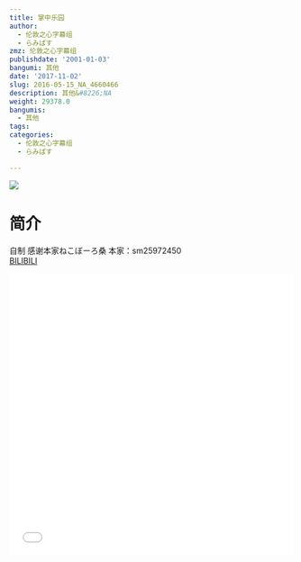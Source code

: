```yaml
---
title: 掌中乐园
author:
  - 伦敦之心字幕组
  - らみぱす
zmz: 伦敦之心字幕组
publishdate: '2001-01-03'
bangumi: 其他
date: '2017-11-02'
slug: 2016-05-15_NA_4660466
description: 其他&#8226;NA
weight: 29378.0
bangumis:
  - 其他
tags:
categories:
  - 伦敦之心字幕组
  - らみぱす

---
```

![](https://i.imgur.com/8XpHD5Z.png)
# 简介  
自制 感谢本家ねこぼーろ桑   本家：sm25972450    
  [BILIBILI](https://www.bilibili.com/video/av4660466/)

<div class="vcontainer">  <iframe class='video' src="//www.bilibili.com/blackboard/player.html?cid=7560929&aid=4660466" width="100%" height="500" frameborder="0" allowfullscreen="allowfullscreen"></iframe></div>
